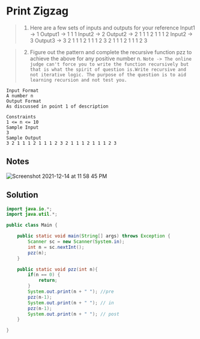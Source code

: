 # Print Zigzag

> 1. Here are a few sets of inputs and outputs for your reference
>    Input1 -> 1
>    Output1 -> 1 1 1
>    Input2 -> 2
>    Output2 -> 2 1 1 1 2 1 1 1 2
>    Input2 -> 3
>    Output3 -> 3 2 1 1 1 2 1 1 1 2 3 2 1 1 1 2 1 1 1 2 3

> 2. Figure out the pattern and complete the recursive function pzz to achieve the above for any positive number n.
>    `Note -> The online judge can't force you to write the function recursively but that is what the spirit of question is.Write recursive and not iterative logic. The purpose of the question is to aid learning recursion and not test you.`

```
Input Format
A number n
Output Format
As discussed in point 1 of description

Constraints
1 <= n <= 10
Sample Input
3
Sample Output
3 2 1 1 1 2 1 1 1 2 3 2 1 1 1 2 1 1 1 2 3
```

## Notes

![Screenshot 2021-12-14 at 11 58 45 PM](https://user-images.githubusercontent.com/28717686/146058281-d86e617d-b92a-4c53-8f5c-f99ab5739440.png)

## Solution

```java
import java.io.*;
import java.util.*;

public class Main {

    public static void main(String[] args) throws Exception {
        Scanner sc = new Scanner(System.in);
        int n = sc.nextInt();
        pzz(n);
    }

    public static void pzz(int n){
        if(n == 0) {
            return;
        }
        System.out.print(n + " "); //pre
        pzz(n-1);
        System.out.print(n + " "); // in
        pzz(n-1);
        System.out.print(n + " "); // post
    }

}
```
